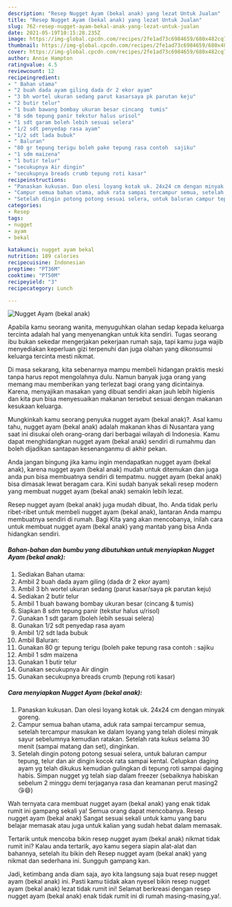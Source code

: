 ```yaml
---
description: "Resep Nugget Ayam (bekal anak) yang lezat Untuk Jualan"
title: "Resep Nugget Ayam (bekal anak) yang lezat Untuk Jualan"
slug: 762-resep-nugget-ayam-bekal-anak-yang-lezat-untuk-jualan
date: 2021-05-19T10:15:28.235Z
image: https://img-global.cpcdn.com/recipes/2fe1ad73c6984659/680x482cq70/nugget-ayam-bekal-anak-foto-resep-utama.jpg
thumbnail: https://img-global.cpcdn.com/recipes/2fe1ad73c6984659/680x482cq70/nugget-ayam-bekal-anak-foto-resep-utama.jpg
cover: https://img-global.cpcdn.com/recipes/2fe1ad73c6984659/680x482cq70/nugget-ayam-bekal-anak-foto-resep-utama.jpg
author: Annie Hampton
ratingvalue: 4.5
reviewcount: 12
recipeingredient:
- " Bahan utama"
- "2 buah dada ayam giling dada dr 2 ekor ayam"
- "3 bh wortel ukuran sedang parut kasarsaya pk parutan keju"
- "2 butir telur"
- "1 buah bawang bombay ukuran besar cincang  tumis"
- "8 sdm tepung panir tekstur halus urisol"
- "1 sdt garam boleh lebih sesuai selera"
- "1/2 sdt penyedap rasa ayam"
- "1/2 sdt lada bubuk"
- " Baluran"
- "80 gr tepung terigu boleh pake tepung rasa contoh  sajiku"
- "1 sdm maizena"
- "1 butir telur"
- "secukupnya Air dingin"
- "secukupnya breads crumb tepung roti kasar"
recipeinstructions:
- "Panaskan kukusan. Dan olesi loyang kotak uk. 24x24 cm dengan minyak goreng."
- "Campur semua bahan utama, aduk rata sampai tercampur semua, setelah tercampur masukan ke dalam loyang yang telah diolesi minyak sayur sebelumnya kemudian ratakan. Setelah rata kukus selama 30 menit (sampai matang dan set), dinginkan."
- "Setelah dingin potong potong sesuai selera, untuk baluran campur tepung, telur dan air dingin kocok rata sampai kental. Celupkan daging ayam yg telah dikukus kemudian gulingkan di tepung roti sampai daging habis. Simpan nugget yg telah siap dalam freezer (sebaiknya habiskan sebelum 2 minggu demi terjaganya rasa dan keamanan perut masing2 😘😄)"
categories:
- Resep
tags:
- nugget
- ayam
- bekal

katakunci: nugget ayam bekal 
nutrition: 189 calories
recipecuisine: Indonesian
preptime: "PT36M"
cooktime: "PT50M"
recipeyield: "3"
recipecategory: Lunch

---
```



![Nugget Ayam (bekal anak)](https://img-global.cpcdn.com/recipes/2fe1ad73c6984659/680x482cq70/nugget-ayam-bekal-anak-foto-resep-utama.jpg)

Apabila kamu seorang wanita, menyuguhkan olahan sedap kepada keluarga tercinta adalah hal yang menyenangkan untuk kita sendiri. Tugas seorang ibu bukan sekedar mengerjakan pekerjaan rumah saja, tapi kamu juga wajib menyediakan keperluan gizi terpenuhi dan juga olahan yang dikonsumsi keluarga tercinta mesti nikmat.

Di masa  sekarang, kita sebenarnya mampu membeli hidangan praktis meski tanpa harus repot mengolahnya dulu. Namun banyak juga orang yang memang mau memberikan yang terlezat bagi orang yang dicintainya. Karena, menyajikan masakan yang dibuat sendiri akan jauh lebih higienis dan kita pun bisa menyesuaikan makanan tersebut sesuai dengan makanan kesukaan keluarga. 



Mungkinkah kamu seorang penyuka nugget ayam (bekal anak)?. Asal kamu tahu, nugget ayam (bekal anak) adalah makanan khas di Nusantara yang saat ini disukai oleh orang-orang dari berbagai wilayah di Indonesia. Kamu dapat menghidangkan nugget ayam (bekal anak) sendiri di rumahmu dan boleh dijadikan santapan kesenanganmu di akhir pekan.

Anda jangan bingung jika kamu ingin mendapatkan nugget ayam (bekal anak), karena nugget ayam (bekal anak) mudah untuk ditemukan dan juga anda pun bisa membuatnya sendiri di tempatmu. nugget ayam (bekal anak) bisa dimasak lewat beragam cara. Kini sudah banyak sekali resep modern yang membuat nugget ayam (bekal anak) semakin lebih lezat.

Resep nugget ayam (bekal anak) juga mudah dibuat, lho. Anda tidak perlu ribet-ribet untuk membeli nugget ayam (bekal anak), lantaran Anda mampu membuatnya sendiri di rumah. Bagi Kita yang akan mencobanya, inilah cara untuk membuat nugget ayam (bekal anak) yang mantab yang bisa Anda hidangkan sendiri.

<!--inarticleads1-->

##### Bahan-bahan dan bumbu yang dibutuhkan untuk menyiapkan Nugget Ayam (bekal anak):

1. Sediakan  Bahan utama:
1. Ambil 2 buah dada ayam giling (dada dr 2 ekor ayam)
1. Ambil 3 bh wortel ukuran sedang (parut kasar/saya pk parutan keju)
1. Sediakan 2 butir telur
1. Ambil 1 buah bawang bombay ukuran besar (cincang &amp; tumis)
1. Siapkan 8 sdm tepung panir (tekstur halus u/risol)
1. Gunakan 1 sdt garam (boleh lebih sesuai selera)
1. Gunakan 1/2 sdt penyedap rasa ayam
1. Ambil 1/2 sdt lada bubuk
1. Ambil  Baluran:
1. Gunakan 80 gr tepung terigu (boleh pake tepung rasa contoh : sajiku
1. Ambil 1 sdm maizena
1. Gunakan 1 butir telur
1. Gunakan secukupnya Air dingin
1. Gunakan secukupnya breads crumb (tepung roti kasar)




<!--inarticleads2-->

##### Cara menyiapkan Nugget Ayam (bekal anak):

1. Panaskan kukusan. Dan olesi loyang kotak uk. 24x24 cm dengan minyak goreng.
1. Campur semua bahan utama, aduk rata sampai tercampur semua, setelah tercampur masukan ke dalam loyang yang telah diolesi minyak sayur sebelumnya kemudian ratakan. Setelah rata kukus selama 30 menit (sampai matang dan set), dinginkan.
1. Setelah dingin potong potong sesuai selera, untuk baluran campur tepung, telur dan air dingin kocok rata sampai kental. Celupkan daging ayam yg telah dikukus kemudian gulingkan di tepung roti sampai daging habis. Simpan nugget yg telah siap dalam freezer (sebaiknya habiskan sebelum 2 minggu demi terjaganya rasa dan keamanan perut masing2 😘😄)




Wah ternyata cara membuat nugget ayam (bekal anak) yang enak tidak rumit ini gampang sekali ya! Semua orang dapat mencobanya. Resep nugget ayam (bekal anak) Sangat sesuai sekali untuk kamu yang baru belajar memasak atau juga untuk kalian yang sudah hebat dalam memasak.

Tertarik untuk mencoba bikin resep nugget ayam (bekal anak) nikmat tidak rumit ini? Kalau anda tertarik, ayo kamu segera siapin alat-alat dan bahannya, setelah itu bikin deh Resep nugget ayam (bekal anak) yang nikmat dan sederhana ini. Sungguh gampang kan. 

Jadi, ketimbang anda diam saja, ayo kita langsung saja buat resep nugget ayam (bekal anak) ini. Pasti kamu tiidak akan nyesel bikin resep nugget ayam (bekal anak) lezat tidak rumit ini! Selamat berkreasi dengan resep nugget ayam (bekal anak) enak tidak rumit ini di rumah masing-masing,ya!.

